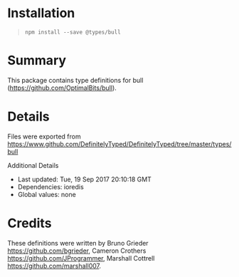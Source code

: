 # Installation
> `npm install --save @types/bull`

# Summary
This package contains type definitions for bull (https://github.com/OptimalBits/bull).

# Details
Files were exported from https://www.github.com/DefinitelyTyped/DefinitelyTyped/tree/master/types/bull

Additional Details
 * Last updated: Tue, 19 Sep 2017 20:10:18 GMT
 * Dependencies: ioredis
 * Global values: none

# Credits
These definitions were written by Bruno Grieder <https://github.com/bgrieder>, Cameron Crothers <https://github.com/JProgrammer>, Marshall Cottrell <https://github.com/marshall007>.
